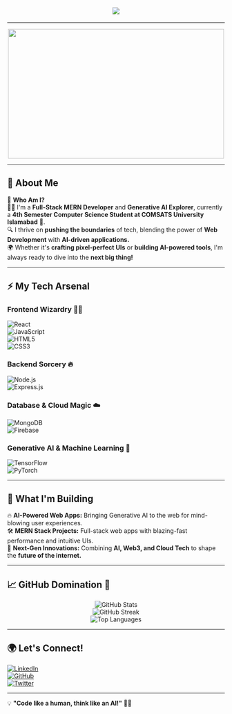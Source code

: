 <h1 align="center">
  <img src="https://readme-typing-svg.demolab.com?font=Fira+Code&size=35&duration=4000&pause=1000&color=F7F7F7&center=true&width=700&lines=Hey%2C+I'm+Malik+Saad+Hayat!;MERN+Developer+%7C+Generative+AI+Innovator;4th+Sem+CS+Student+at+COMSATS+Islamabad;Building+the+Future+One+Commit+at+a+Time!">
</h1>

---

<p align="center">
  <img src="https://media.giphy.com/media/hpXdHPfFI5wTABdDx9/giphy.gif" width="500" height="300" />
</p>

---

## 🚀 About Me  

🎯 **Who Am I?**  
👨‍💻 I'm a **Full-Stack MERN Developer** and **Generative AI Explorer**, currently a **4th Semester Computer Science Student at COMSATS University Islamabad** 🏫.  
🔍 I thrive on **pushing the boundaries** of tech, blending the power of **Web Development** with **AI-driven applications.**  
🌍 Whether it's **crafting pixel-perfect UIs** or **building AI-powered tools**, I'm always ready to dive into the **next big thing!**  

---

## ⚡ My Tech Arsenal  

### **Frontend Wizardry 🧙‍♂️**  
![React](https://img.shields.io/badge/-React-61DAFB?style=for-the-badge&logo=react&logoColor=black)  
![JavaScript](https://img.shields.io/badge/-JavaScript-F7DF1E?style=for-the-badge&logo=javascript&logoColor=black)  
![HTML5](https://img.shields.io/badge/-HTML5-E34F26?style=for-the-badge&logo=html5&logoColor=white)  
![CSS3](https://img.shields.io/badge/-CSS3-1572B6?style=for-the-badge&logo=css3&logoColor=white)  

### **Backend Sorcery 🔥**  
![Node.js](https://img.shields.io/badge/-Node.js-339933?style=for-the-badge&logo=nodedotjs&logoColor=white)  
![Express.js](https://img.shields.io/badge/-Express.js-000000?style=for-the-badge&logo=express&logoColor=white)  

### **Database & Cloud Magic ☁️**  
![MongoDB](https://img.shields.io/badge/-MongoDB-47A248?style=for-the-badge&logo=mongodb&logoColor=white)  
![Firebase](https://img.shields.io/badge/-Firebase-FFCA28?style=for-the-badge&logo=firebase&logoColor=black)  

### **Generative AI & Machine Learning 🤖**  
![TensorFlow](https://img.shields.io/badge/-TensorFlow-FF6F00?style=for-the-badge&logo=tensorflow&logoColor=white)  
![PyTorch](https://img.shields.io/badge/-PyTorch-EE4C2C?style=for-the-badge&logo=pytorch&logoColor=white)  

---

## 🎯 What I'm Building  

🔥 **AI-Powered Web Apps:** Bringing Generative AI to the web for mind-blowing user experiences.  
🛠 **MERN Stack Projects:** Full-stack web apps with blazing-fast performance and intuitive UIs.  
📡 **Next-Gen Innovations:** Combining **AI, Web3, and Cloud Tech** to shape the **future of the internet.**  

---

## 📈 GitHub Domination 🚀  

<p align="center">
  <img src="https://github-readme-stats.vercel.app/api?username=saadhtiwana&show_icons=true&theme=tokyonight" alt="GitHub Stats" />
  <br>
  <img src="https://github-readme-streak-stats.herokuapp.com/?user=saadhtiwana&theme=tokyonight" alt="GitHub Streak" />
  <br>
  <img src="https://github-readme-stats.vercel.app/api/top-langs/?username=saadhtiwana&layout=compact&theme=tokyonight" alt="Top Languages" />
</p>

---

## 🌍 Let's Connect!  

[![LinkedIn](https://img.shields.io/badge/-LinkedIn-0A66C2?style=for-the-badge&logo=linkedin&logoColor=white)](https://linkedin.com/in/saadhtiwana)  
[![GitHub](https://img.shields.io/badge/-GitHub-181717?style=for-the-badge&logo=github&logoColor=white)](https://github.com/saadhtiwana)  
[![Twitter](https://img.shields.io/badge/-Twitter-1DA1F2?style=for-the-badge&logo=twitter&logoColor=white)](https://twitter.com/saadhtiwana)  

---

💡 **"Code like a human, think like an AI!"** 🤖🚀  
